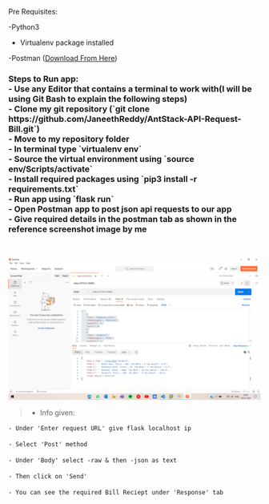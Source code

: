 Pre Requisites:

  -Python3
  - Virtualenv package installed
  
  -Postman ([Download From Here](https://www.postman.com/downloads/))
  
 
<h3> Steps to Run app: <br>
  - Use any Editor that contains a terminal to work with(I will be using Git Bash to explain the following steps) <br>
  - Clone my git repository (`git clone https://github.com/JaneethReddy/AntStack-API-Request-Bill.git`) <br>
  - Move to my repository folder <br>
  - In terminal type `virtualenv env` <br>
  - Source the virtual environment using `source env/Scripts/activate` <br>
  - Install required packages using `pip3 install -r requirements.txt` <br>
  - Run app using `flask run` <br>
  - Open Postman app to post json api requests to our app <br>
  - Give required details in the postman tab as shown in the reference screenshot image by me </h3> <br>
  
  ![Reference Screenshot](https://github.com/JaneethReddy/AntStack-API-Request-Bill/blob/2afbc32515613be47d71b50500c27dc9ad3415eb/Screenshot%20(186).png)
  
  
  >- Info given:
  >
    - Under 'Enter request URL' give flask localhost ip
    
    - Select 'Post' method
    
    - Under 'Body' select -raw & then -json as text
    
    - Then click on 'Send'
    
    - You can see the required Bill Reciept under 'Response' tab
  

